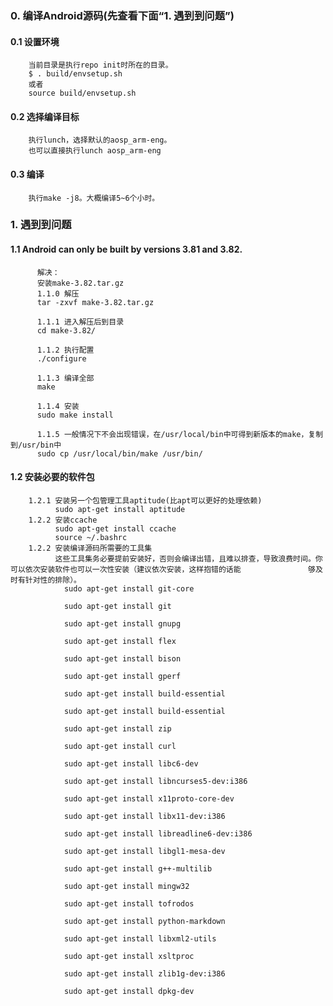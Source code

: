 
### 0. 编译Android源码(先查看下面“1. 遇到到问题”)
#### 0.1 设置环境
        当前目录是执行repo init时所在的目录。
        $ . build/envsetup.sh
        或者
        source build/envsetup.sh
#### 0.2 选择编译目标
        执行lunch，选择默认的aosp_arm-eng。
        也可以直接执行lunch aosp_arm-eng
#### 0.3 编译
        执行make -j8。大概编译5~6个小时。


### 1. 遇到到问题
####  1.1 Android can only be built by versions 3.81 and 3.82.
          解决：
          安装make-3.82.tar.gz
          1.1.0 解压
          tar -zxvf make-3.82.tar.gz
          
          1.1.1 进入解压后到目录
          cd make-3.82/
          
          1.1.2 执行配置
          ./configure
          
          1.1.3 编译全部
          make
          
          1.1.4 安装
          sudo make install
          
          1.1.5 一般情况下不会出现错误，在/usr/local/bin中可得到新版本的make，复制到/usr/bin中
          sudo cp /usr/local/bin/make /usr/bin/
####  1.2 安装必要的软件包
        1.2.1 安装另一个包管理工具aptitude(比apt可以更好的处理依赖)
              sudo apt-get install aptitude
        1.2.2 安装ccache
              sudo apt-get install ccache
              source ~/.bashrc
        1.2.2 安装编译源码所需要的工具集
              这些工具集务必要提前安装好，否则会编译出错，且难以排查，导致浪费时间。你可以依次安装软件也可以一次性安装（建议依次安装，这样抱错的话能               够及时有针对性的排除）。
                sudo apt-get install git-core

                sudo apt-get install git

                sudo apt-get install gnupg

                sudo apt-get install flex

                sudo apt-get install bison

                sudo apt-get install gperf

                sudo apt-get install build-essential

                sudo apt-get install build-essential

                sudo apt-get install zip

                sudo apt-get install curl

                sudo apt-get install libc6-dev

                sudo apt-get install libncurses5-dev:i386

                sudo apt-get install x11proto-core-dev

                sudo apt-get install libx11-dev:i386

                sudo apt-get install libreadline6-dev:i386

                sudo apt-get install libgl1-mesa-dev

                sudo apt-get install g++-multilib

                sudo apt-get install mingw32

                sudo apt-get install tofrodos

                sudo apt-get install python-markdown

                sudo apt-get install libxml2-utils

                sudo apt-get install xsltproc

                sudo apt-get install zlib1g-dev:i386

                sudo apt-get install dpkg-dev


